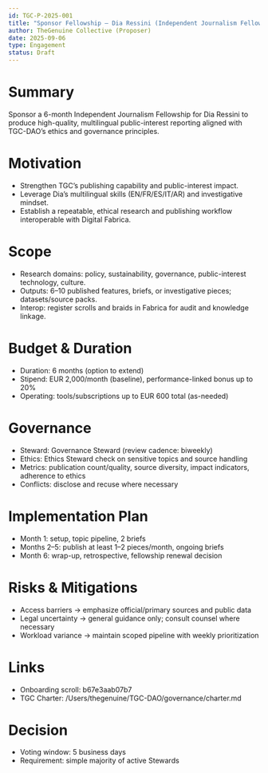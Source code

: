 ```yaml
---
id: TGC-P-2025-001
title: "Sponsor Fellowship — Dia Ressini (Independent Journalism Fellow)"
author: TheGenuine Collective (Proposer)
date: 2025-09-06
type: Engagement
status: Draft
---
```


# Summary
Sponsor a 6-month Independent Journalism Fellowship for Dia Ressini to produce high-quality, multilingual public-interest reporting aligned with TGC-DAO’s ethics and governance principles.

# Motivation
- Strengthen TGC’s publishing capability and public-interest impact.
- Leverage Dia’s multilingual skills (EN/FR/ES/IT/AR) and investigative mindset.
- Establish a repeatable, ethical research and publishing workflow interoperable with Digital Fabrica.

# Scope
- Research domains: policy, sustainability, governance, public-interest technology, culture.
- Outputs: 6–10 published features, briefs, or investigative pieces; datasets/source packs.
- Interop: register scrolls and braids in Fabrica for audit and knowledge linkage.

# Budget & Duration
- Duration: 6 months (option to extend)
- Stipend: EUR 2,000/month (baseline), performance-linked bonus up to 20%
- Operating: tools/subscriptions up to EUR 600 total (as-needed)

# Governance
- Steward: Governance Steward (review cadence: biweekly)
- Ethics: Ethics Steward check on sensitive topics and source handling
- Metrics: publication count/quality, source diversity, impact indicators, adherence to ethics
- Conflicts: disclose and recuse where necessary

# Implementation Plan
- Month 1: setup, topic pipeline, 2 briefs
- Months 2–5: publish at least 1–2 pieces/month, ongoing briefs
- Month 6: wrap-up, retrospective, fellowship renewal decision

# Risks & Mitigations
- Access barriers → emphasize official/primary sources and public data
- Legal uncertainty → general guidance only; consult counsel where necessary
- Workload variance → maintain scoped pipeline with weekly prioritization

# Links
- Onboarding scroll: b67e3aab07b7
- TGC Charter: /Users/thegenuine/TGC-DAO/governance/charter.md

# Decision
- Voting window: 5 business days
- Requirement: simple majority of active Stewards
